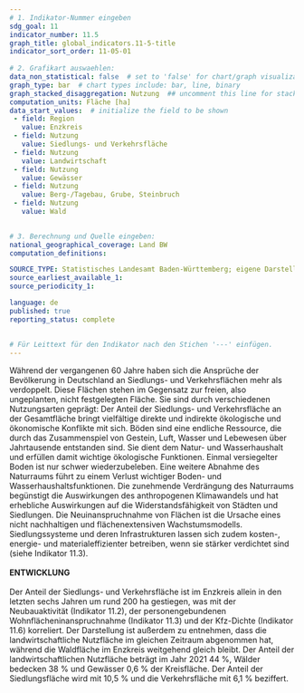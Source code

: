 ```yaml
---
# 1. Indikator-Nummer eingeben 
sdg_goal: 11
indicator_number: 11.5
graph_title: global_indicators.11-5-title
indicator_sort_order: 11-05-01
 
# 2. Grafikart auswaehlen: 
data_non_statistical: false  # set to 'false' for chart/graph visualization 
graph_type: bar  # chart types include: bar, line, binary 
graph_stacked_disaggregation: Nutzung  ## uncomment this line for stacked bars. eplace 'Geschlecht' with the field of aggregation. 
computation_units: Fläche [ha] 
data_start_values:  # initialize the field to be shown  
 - field: Region 
   value: Enzkreis
 - field: Nutzung 
   value: Siedlungs- und Verkehrsfläche
 - field: Nutzung 
   value: Landwirtschaft
 - field: Nutzung 
   value: Gewässer
 - field: Nutzung 
   value: Berg-/Tagebau, Grube, Steinbruch
 - field: Nutzung
   value: Wald
   

# 3. Berechnung und Quelle eingeben: 
national_geographical_coverage: Land BW
computation_definitions: 

SOURCE_TYPE: Statistisches Landesamt Baden-Württemberg; eigene Darstellung  # data source  
source_earliest_available_1: 
source_periodicity_1: 

language: de   
published: true 
reporting_status: complete
 
 
# Für Leittext für den Indikator nach den Stichen '---' einfügen. 
---
```

Während der vergangenen 60 Jahre haben sich die Ansprüche der Bevölkerung in Deutschland an Siedlungs- und Verkehrsflächen mehr als verdoppelt. Diese Flächen stehen im Gegensatz zur freien, also ungeplanten, nicht festgelegten Fläche. Sie sind durch verschiedenen Nutzungsarten geprägt: Der Anteil der Siedlungs- und Verkehrsfläche an der Gesamtfläche bringt vielfältige direkte und indirekte ökologische und ökonomische Konflikte mit sich. Böden sind eine endliche Ressource, die durch das Zusammenspiel von Gestein, Luft, Wasser und Lebewesen über Jahrtausende entstanden sind. Sie dient dem Natur- und Wasserhaushalt und erfüllen damit wichtige ökologische Funktionen. Einmal versiegelter Boden ist nur schwer wiederzubeleben. Eine weitere Abnahme des Naturraums führt zu einem Verlust wichtiger Boden- und Wasserhaushaltsfunktionen. Die zunehmende Verdrängung des Naturraums begünstigt die Auswirkungen des anthropogenen Klimawandels und hat erhebliche Auswirkungen auf die Widerstandsfähigkeit von Städten und Siedlungen. Die Neuinanspruchnahme von Flächen ist die Ursache eines nicht nachhaltigen und flächenextensiven Wachstumsmodells. Siedlungssysteme und deren Infrastrukturen lassen sich zudem kosten-, energie- und materialeffizienter betreiben, wenn sie stärker verdichtet sind (siehe Indikator 11.3). <br>
<br>
**ENTWICKLUNG** <br>
<br>
Der Anteil der Siedlungs- und Verkehrsfläche ist im Enzkreis allein in den letzten sechs Jahren um rund 200 ha gestiegen, was mit der Neubauaktivität (Indikator 11.2), der personengebundenen Wohnflächeninanspruchnahme (Indikator 11.3) und der Kfz-Dichte (Indikator 11.6) korreliert. Der Darstellung ist außerdem zu entnehmen, dass die landwirtschaftliche Nutzfläche im gleichen Zeitraum abgenommen hat, während die Waldfläche im Enzkreis weitgehend gleich bleibt. Der Anteil der landwirtschaftlichen Nutzfläche beträgt im Jahr 2021 44 %, Wälder bedecken 38 % und Gewässer 0,6 % der Kreisfläche. Der Anteil der Siedlungsfläche wird mit 10,5 % und die Verkehrsfläche mit 6,1 % beziffert.

